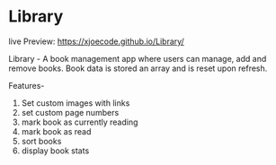 # Library

live Preview: https://xjoecode.github.io/Library/

Library - A book management app where users can manage, add and remove books. 
Book data is stored an array and is reset upon refresh.

Features-
1. Set custom images with links 
2. set custom page numbers
3. mark book as currently reading
4. mark book as read
5. sort books
6. display book stats

